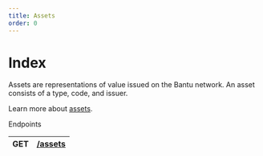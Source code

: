 ```yaml
---
title: Assets
order: 0
---
```


# Index

Assets are representations of value issued on the Bantu network. An asset consists of a type, code, and issuer.

Learn more about [assets](../../../glossary/assets.md).

Endpoints

| GET | [/assets](https://developers.stellar.org/api/resources/assets/list/) |
| :--- | :--- |


